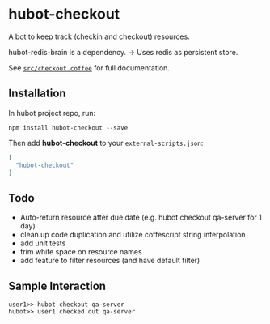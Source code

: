# hubot-checkout

A bot to keep track (checkin and checkout) resources.

hubot-redis-brain is a dependency.
-> Uses redis as persistent store.

See [`src/checkout.coffee`](src/checkout.coffee) for full documentation.

## Installation

In hubot project repo, run:

`npm install hubot-checkout --save`

Then add **hubot-checkout** to your `external-scripts.json`:

```json
[
  "hubot-checkout"
]
```

## Todo

- Auto-return resource after due date (e.g. hubot checkout qa-server for 1 day)
- clean up code duplication and utilize coffescript string interpolation
- add unit tests
- trim white space on resource names
- add feature to filter resources (and have default filter)

## Sample Interaction

```
user1>> hubot checkout qa-server 
hubot>> user1 checked out qa-server
```
